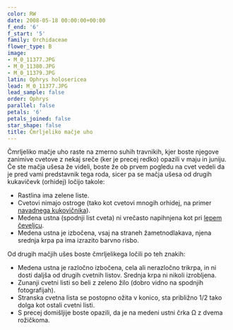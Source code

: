 ```yaml
---
color: RW
date: 2008-05-18 00:00:00+00:00
f_end: '6'
f_start: '5'
family: Orchidaceae
flower_type: B
image:
- M_0_11377.JPG
- M_0_11380.JPG
- M_0_11379.JPG
latin: Ophrys holosericea
lead: M_0_11377.JPG
lead_sample: false
order: Ophrys
parallel: false
petals: '6'
petals_joined: false
star_shape: false
title: Čmrljeliko mačje uho
---
```

Čmrljeliko mačje uho raste na zmerno suhih travnikih, kjer boste njegove zanimive cvetove z nekaj sreče (ker je precej redko) opazili v maju in juniju. Če ste mačja ušesa že videli, boste že ob prvem pogledu na cvet vedeli da je pred vami predstavnik tega roda, sicer pa se mačja ušesa od drugih kukavičevk (orhidej) ločijo takole:

-   Rastlina ima zelene liste.
-   Cvetovi nimajo ostroge (tako kot cvetovi mnogih orhidej, na primer [navadnega kukovičnika](../../gymnadeniaconopsea/navadni-kukovi&#269;nik/)).
-   Medena ustna (spodnji list cveta) ni vrečasto napihnjena kot pri [lepem čeveljcu](../../cypripediumcalceolus/lepi-&#269;eveljc/).
-   Medena ustna je izbočena, vsaj na straneh žametnodlakava, njena srednja krpa pa ima izrazito barvno risbo.

Od drugih mačjih ušes boste čmrljelikega ločili po teh znakih:

-   Medena ustna je razločno izbočena, cela ali nerazločno trikrpa, in ni dosti daljša od drugih cvetnih listov. Srednja krpa ni nikoli izrobljena.
-   Zunanji cvetni listi so beli z zeleno žilo (dobro vidno na spodnjih fotografijah).
-   Stranska cvetna lista se postopno ožita v konico, sta približno 1/2 tako dolga kot ostali cvetni listi.
-   S precej domišljije boste opazili, da je na medeni ustni črka Ω z dvema rožičkoma.
